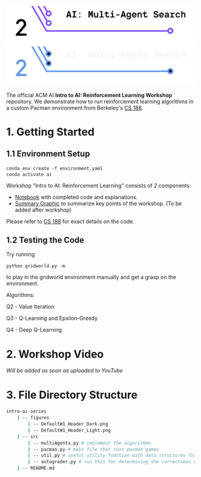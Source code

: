 <!-- 
    If you have any questions about this template, feel free to ask
    your Director for help!
-->


<!-- 
    SECTION: Header
    ---------
    Request new headers from you Director to fit your workshop!
-->

![Intro to AI: Reinforcement Learning](./figures/W2_Header_Light.png#gh-light-mode-only)
![Intro to AI: Reinforcement Learning](./figures/W2_Header_Dark.png#gh-dark-mode-only)

The official ACM AI **Intro to AI: Reinforcement Learning Workshop** repository. We demonstrate how to run reinforcement learning algorithms in a custom Pacman environment from Berkeley's [CS 188](https://inst.eecs.berkeley.edu/~cs188/fa22/projects/proj3/).

<!-- 
    SECTION: Table of Contents
    ---------
    Mandatory Sections:
        - File Directory Structure
        - Workshop Recording
            - if you recorded your workshop, please make it available here
        - Getting Started
            - Give an interesting description of your workshop!
            - E.g. you can use the marketing descriptiong (w/o the emojis
              and make the nouns general ('you' becomes 'the reader'))
        - Resources
            - Images, papers, etc
    Do NOT Include:
        - Author Info
            - This should only be in the main README for your series
    Other Possible Sections:
        - Anything else you'd like, but try not to be redundant!
            - Make sure it's not already in the main series README or
              another section
-->

<!-- 
    SECTION: Workshop Video
    ---------
    Most, if not all, workshops should have recordings. Once the recording
    is posted to the ACMUCSD YT channel (https://www.youtube.com/channel/UCyjPATFqc3FwOiuqJ2UG1Eg), replace the text with an <img> element.
-->

# 1. Getting Started

<!-- 
    You can write something up or use the marketing description.
-->

## 1.1 Environment Setup

```
conda env create -f environment.yaml
conda activate ai
```

Workshop "Intro to AI: Reinforcement Learning" consists of 2 components:
- [Notebook](<!-- Local Path to Notebook -->) with completed code and explanations.
- [Summary Graphic](<!-- Local Path to Summary Graphic -->) to summarize key points of the workshop. (To be added after workshop)

Please refer to [CS 188](https://inst.eecs.berkeley.edu/~cs188/fa22/projects/proj2/#welcome-to-multi-agent-pacman) for exact details on the code.

## 1.2 Testing the Code

Try running
```
python gridworld.py -m
```
to play in the gridworld environment manually and get a grasp on the environment.

Algorithms:

Q2 - Value Iteration

Q3 - Q-Learning and Epsilon-Greedy

Q4 - Deep Q-Learning

<!-- 
    Note: The above list will depend on your specific workshop.
-->


# 2. Workshop Video

*Will be added as soon as uploaded to YouTube*

<!--
<div align="center">
<a href="YT Video Link">
<img
    src="YT Max Res Thumbnail Link"
    alt="Screen reader-compatible alt text"
    width="500px"
/>
</a>
</div>
-->

<!-- 
    SECTION: File Directory Structure
    ---------
    Write out your File Directory Structure below (make sure it's up-to-date)
-->

# 3. File Directory Structure

```bash
intro-ai-series
    | -- figures
        | -- DefaultW1_Header_Dark.png
        | -- DefaultW1_Header_Light.png
    | -- src
        | -- multiAgents.py # implement the algorithms
        | -- pacman.py # main file that runs pacman games
        | -- util.py # useful utility function with data structures for implementing algorithms (optional o use)
        | -- autograder.py # run this for determining the correctness of code
    | -- README.md
```

<!-- 
    SECTION: Getting Started
    ---------
    Brief description of your workshop here
-->
